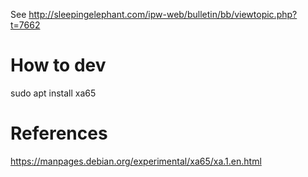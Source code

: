 
See 
http://sleepingelephant.com/ipw-web/bulletin/bb/viewtopic.php?t=7662

# How to dev
 sudo apt install xa65


# References
https://manpages.debian.org/experimental/xa65/xa.1.en.html